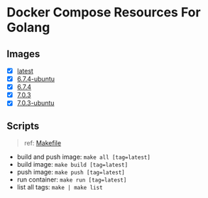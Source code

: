 # Docker Compose Resources For Golang

## Images

- [x] [latest](./latest/Dockerfile)
- [x] [6.7.4-ubuntu](./6.7.4-ubuntu/Dockerfile)
- [x] [6.7.4](./6.7.4/Dockerfile)
- [x] [7.0.3](./7.0.3/Dockerfile)
- [x] [7.0.3-ubuntu](./7.0.3-ubuntu/Dockerfile)

## Scripts

>ref: [Makefile](./Makefile)

- build and push image: `make all [tag=latest]`
- build image: `make build [tag=latest]`
- push image: `make push [tag=latest]`
- run container: `make run [tag=latest]`
- list all tags: `make | make list`
